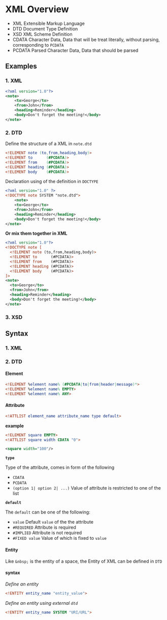 # XML Overview

- XML Extensible Markup Language
- DTD Document Type Definition
- XSD XML Scheme Definition
- CDATA Character Data, Data that will be treat literally, without parsing, corresponding to `PCDATA`
- PCDATA Parsed Character Data, Data that should be parsed

## Examples

### 1. XML

```xml
<?xml version="1.0"?>
<note>
    <to>George</to>
    <from>John</from>
    <heading>Reminder</heading>
    <body>Don't forget the meeting!</body>
</note> 
```

### 2. DTD

Define the structure of a XML in `note.dtd`

```dtd
<!ELEMENT note (to,from,heading,body)>
<!ELEMENT to      (#PCDATA)>
<!ELEMENT from    (#PCDATA)>
<!ELEMENT heading (#PCDATA)>
<!ELEMENT body    (#PCDATA)>
```

Declaration using of the definition in `DOCTYPE`

```xml
<?xml version="1.0" ?>
<!DOCTYPE note SYSTEM "note.dtd">
    <note>
    <to>George</to>
    <from>John</from>
    <heading>Reminder</heading>
    <body>Don't forget the meeting!</body>
</note> 
```

**Or mix them together in XML**

```xml
<?xml version="1.0"?>
<!DOCTYPE note [
  <!ELEMENT note (to,from,heading,body)>
  <!ELEMENT to      (#PCDATA)>
  <!ELEMENT from    (#PCDATA)>
  <!ELEMENT heading (#PCDATA)>
  <!ELEMENT body    (#PCDATA)>
]>
<note>
  <to>George</to>
  <from>John</from>
  <heading>Reminder</heading>
  <body>Don't forget the meeting!</body>
</note>
```

### 3. XSD

## Syntax

### 1. XML

### 2. DTD

#### Element

```dtd
<!ELEMENT %element name% (#PCDATA|to|from|header|message)*>
<!ELEMENT %element name% EMPTY>
<!ELEMENT %element name% ANY>
```

#### Attribute

```dtd
<!ATTLIST element_name attribute_name type default>
```

**example**

```dtd
<!ELEMENT square EMPTY>
<!ATTLIST square width CDATA "0">
```

```xml
<square width="100"/>
```

**`type`**

Type of the attribute, comes in form of the following

- `CDATA`
- `PCDATA`
- `(option 1| option 2| ...)` Value of attribute is restricted to one of the list

**`default`**

The `default` can be one of the following:

- `value` Default `value` of the the attribute
- `#REQUIRED` Attribute is required
- `#IMPLIED` Attribute is not required
- `#FIXED value` Value of which is fixed to `value`

#### Entity

Like `&nbsp;` is the entity of a space, the Entity of XML can be defined in `DTD`

#### syntax

*Define an entity*

```dtd
<!ENTITY entity_name "entity_value">
```

*Define an entity using external `dtd`*

```dtd
<!ENTITY entity_name SYSTEM "URI/URL">
```
